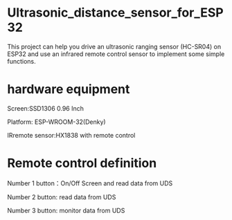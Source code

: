 # Ultrasonic_distance_sensor_for_ESP32
This project can help you drive an ultrasonic ranging sensor (HC-SR04) on ESP32 and use an infrared remote control sensor to implement some simple functions.
# hardware equipment
Screen:SSD1306 0.96 Inch

Platform: ESP-WROOM-32(Denky)

IRremote sensor:HX1838 with remote control
# Remote control definition
Number 1 button：On/Off Screen and read data from UDS

Number 2 button: read data from UDS

Number 3 button: monitor data from UDS
